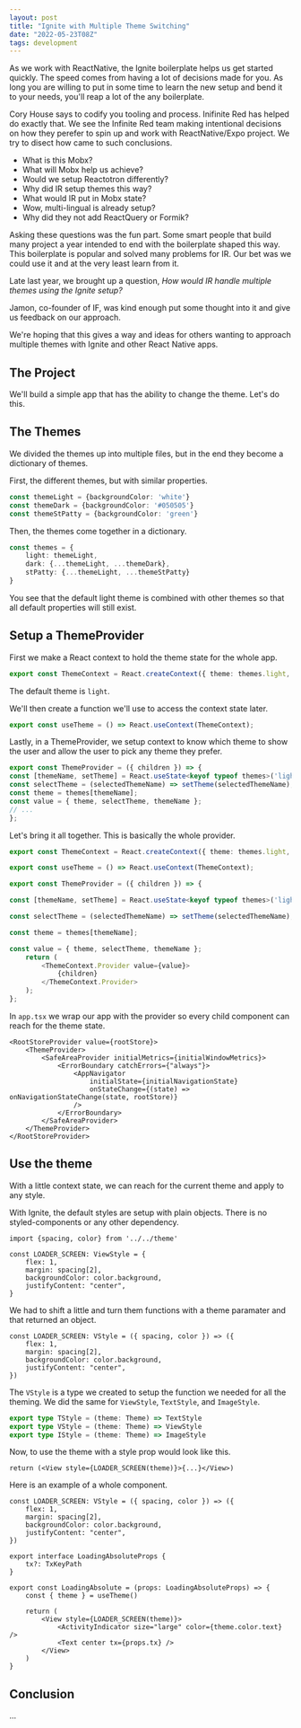 ```yaml
---
layout: post
title: "Ignite with Multiple Theme Switching"
date: "2022-05-23T08Z"
tags: development
---
```


  

As we work with ReactNative, the Ignite boilerplate helps us get started quickly. The speed comes from having a lot of decisions made for you. As long you are willing to put in some time to learn the new setup and bend it to your needs, you'll reap a lot of the any boilerplate.

Cory House says to codify you tooling and process. Inifinite Red has helped do exactly that. We see the Infinite Red team making intentional decisions on how they perefer to spin up and work with ReactNative/Expo project. We try to disect how came to such conclusions.

- What is this Mobx?
- What will Mobx help us achieve?
- Would we setup Reactotron differently?
- Why did IR setup themes this way?
- What would IR put in Mobx state?
- Wow, multi-lingual is already setup?
- Why did they not add ReactQuery or Formik?

Asking these questions was the fun part. Some smart people that build many project a year intended to end with the boilerplate shaped this way. This boilerplate is popular and solved many problems for IR. Our bet was we could use it and at the very least learn from it.

Late last year, we brought up a question, *How would IR handle multiple themes using the Ignite setup?*

Jamon, co-founder of IF, was kind enough put some thought into it and give us feedback on our approach.

We're hoping that this gives a way and ideas for others wanting to approach multiple themes with Ignite and other React Native apps.

## The Project
We'll build a simple app that has the ability to change the theme. Let's do this.

## The Themes
We divided the themes up into multiple files, but in the end they become a dictionary of themes.

First, the different themes, but with similar properties.

```ts
const themeLight = {backgroundColor: 'white'}
const themeDark = {backgroundColor: '#050505'}
const themeStPatty = {backgroundColor: 'green'}
```

Then, the themes come together in a dictionary.

```ts
const themes = {
	light: themeLight,
	dark: {...themeLight, ...themeDark},
	stPatty: {...themeLight, ...themeStPatty}
}
```

You see that the default light theme is combined with other themes so that all default properties will still exist.

## Setup a ThemeProvider
First we make a React context to hold the theme state for the whole app.

```ts
export const ThemeContext = React.createContext({ theme: themes.light, selectTheme: () => null, themeName: 'light' });
```

The default theme is `light`.

We'll then create a function we'll use to access the context state later.

```ts
export const useTheme = () => React.useContext(ThemeContext);
```

Lastly, in a ThemeProvider, we setup context to know which theme to show the user and allow the user to pick any theme they prefer.

```ts
export const ThemeProvider = ({ children }) => {
const [themeName, setTheme] = React.useState<keyof typeof themes>('light');
const selectTheme = (selectedThemeName) => setTheme(selectedThemeName);
const theme = themes[themeName];
const value = { theme, selectTheme, themeName };
// ...
};
```

Let's bring it all together. This is basically the whole provider.

```ts
export const ThemeContext = React.createContext({ theme: themes.light, toggleTheme: () => null, themeName: 'light' });

export const useTheme = () => React.useContext(ThemeContext);

export const ThemeProvider = ({ children }) => {

const [themeName, setTheme] = React.useState<keyof typeof themes>('light');

const selectTheme = (selectedThemeName) => setTheme(selectedThemeName);

const theme = themes[themeName];

const value = { theme, selectTheme, themeName };
	return (
		<ThemeContext.Provider value={value}>
			{children}
		</ThemeContext.Provider>
	);
};
```

In `app.tsx` we wrap our app with the provider so every child component can reach for the theme state.

```tsx
<RootStoreProvider value={rootStore}>
	<ThemeProvider>
		<SafeAreaProvider initialMetrics={initialWindowMetrics}>
			<ErrorBoundary catchErrors={"always"}>
				<AppNavigator
					initialState={initialNavigationState}
					onStateChange={(state) => onNavigationStateChange(state, rootStore)}
				/>
			</ErrorBoundary>
		</SafeAreaProvider>
	</ThemeProvider>
</RootStoreProvider>
```

## Use the theme

With a little context state, we can reach for the current theme and apply to any style.

With Ignite, the default styles are setup with plain objects. There is no styled-components or any other dependency.

```tsx
import {spacing, color} from '../../theme'

const LOADER_SCREEN: ViewStyle = {
	flex: 1,
	margin: spacing[2],
	backgroundColor: color.background,
	justifyContent: "center",
}
```

We had to shift a little and turn them functions with a theme paramater and that returned an object.

```tsx
const LOADER_SCREEN: VStyle = ({ spacing, color }) => ({
	flex: 1,
	margin: spacing[2],
	backgroundColor: color.background,
	justifyContent: "center",
})
```

The `VStyle` is a type we created to setup the function we needed for all the theming. We did the same for `ViewStyle`, `TextStyle`, and `ImageStyle`.

```ts
export type TStyle = (theme: Theme) => TextStyle
export type VStyle = (theme: Theme) => ViewStyle
export type IStyle = (theme: Theme) => ImageStyle
```

Now, to use the theme with a style prop would look like this.

```tsx
return (<View style={LOADER_SCREEN(theme)}>{...}</View>)
```

Here is an example of a whole component.

```tsx
const LOADER_SCREEN: VStyle = ({ spacing, color }) => ({
	flex: 1,
	margin: spacing[2],
	backgroundColor: color.background,
	justifyContent: "center",
})

export interface LoadingAbsoluteProps {
	tx?: TxKeyPath
}

export const LoadingAbsolute = (props: LoadingAbsoluteProps) => {
	const { theme } = useTheme()

	return (
		<View style={LOADER_SCREEN(theme)}>
			<ActivityIndicator size="large" color={theme.color.text} />
			<Text center tx={props.tx} />
		</View>
	)
}
```

## Conclusion
...